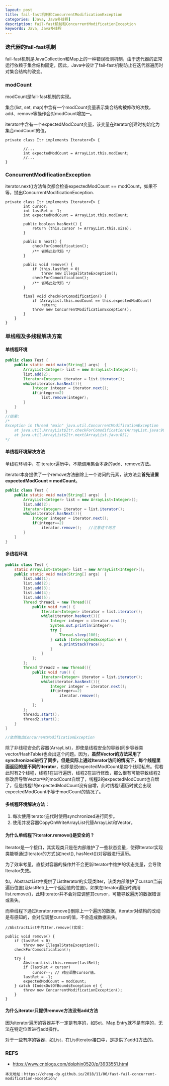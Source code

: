 ```yaml
---
layout: post
title: fail-fast机制和ConcurrentModificationException
categories: [Java, Java多线程]
description: fail-fast机制和ConcurrentModificationException
keywords: Java, Java多线程
---
```


### 迭代器的fail-fast机制

fail-fast机制是JavaCollection和Map上的一种错误检测机制，由于迭代器的正常运行依赖于集合结构固定，因此，Java中设计了fail-fast机制防止在迭代器遍历时对集合结构的改变。

### modCount

modCount是fail-fast机制的实现。

集合(list, set, map)中含有一个modCount变量表示集合结构被修改的次数，add、remove等操作会对modCount增加一。

iterator中含有一个expectedModCount变量，该变量在iterator创建时初始化为集合modCount的值。

```
private class Itr implements Iterator<E> {
        
        //...
        int expectedModCount = ArrayList.this.modCount;
        //...
}
```

### ConcurrentModificationException

iterator.next()方法每次都会检查expectedModCount == modCount，如果不等，抛出ConcurrentModificationException.

```
private class Itr implements Iterator<E> {
        int cursor;
        int lastRet = -1;
        int expectedModCount = ArrayList.this.modCount;
 
        public boolean hasNext() {
            return (this.cursor != ArrayList.this.size);
        }
 
        public E next() {
            checkForComodification();
            /** 省略此处代码 */
        }
 
        public void remove() {
            if (this.lastRet < 0)
                throw new IllegalStateException();
            checkForComodification();
            /** 省略此处代码 */
        }
 
        final void checkForComodification() {
            if (ArrayList.this.modCount == this.expectedModCount)
                return;
            throw new ConcurrentModificationException();
        }
    }
}
```

### 单线程及多线程解决方案

#### 单线程环境

```java
public class Test {
    public static void main(String[] args)  {
        ArrayList<Integer> list = new ArrayList<Integer>();
        list.add(2);
        Iterator<Integer> iterator = list.iterator();
        while(iterator.hasNext()){
            Integer integer = iterator.next();
            if(integer==2)
                list.remove(integer);
        }
    }
}
//结果:
/*
Exception in thread "main" java.util.ConcurrentModificationException
	at java.util.ArrayList$Itr.checkForComodification(ArrayList.java:901)
	at java.util.ArrayList$Itr.next(ArrayList.java:851)
*/
```

#### 单线程环境解决方法

单线程环境中，在iterator遍历中，不能调用集合本身的add、remove方法。

iterator本身提供了一个remove方法删除上一个访问的元素，该方法会**首先设置expectedModCount = modCount**。

```java
public class Test {
    public static void main(String[] args)  {
        ArrayList<Integer> list = new ArrayList<Integer>();
        list.add(2);
        Iterator<Integer> iterator = list.iterator();
        while(iterator.hasNext()){
            Integer integer = iterator.next();
            if(integer==2)
                iterator.remove();   //注意这个地方
        }
    }
}
```

#### 多线程环境

```java
public class Test {
    static ArrayList<Integer> list = new ArrayList<Integer>();
    public static void main(String[] args)  {
        list.add(1);
        list.add(2);
        list.add(3);
        list.add(4);
        list.add(5);
        Thread thread1 = new Thread(){
            public void run() {
                Iterator<Integer> iterator = list.iterator();
                while(iterator.hasNext()){
                    Integer integer = iterator.next();
                    System.out.println(integer);
                    try {
                        Thread.sleep(100);
                    } catch (InterruptedException e) {
                        e.printStackTrace();
                    }
                }
            };
        };
        Thread thread2 = new Thread(){
            public void run() {
                Iterator<Integer> iterator = list.iterator();
                while(iterator.hasNext()){
                    Integer integer = iterator.next();
                    if(integer==2)
                        iterator.remove(); 
                }
            };
        };
        thread1.start();
        thread2.start();
    }
}

//依然抛出ConcurrentModificationException
```

除了非线程安全的容器(ArrayList)，即使是线程安全的容器(同步容器类vector/HashTable)也会出这个问题。因为，**虽然Vector的方法采用了synchronized进行了同步，但是实际上通过Iterator访问的情况下，每个线程里面返回的是不同的iterator**，也即是说expectedModCount是每个线程私有。假若此时有2个线程，线程1在进行遍历，线程2在进行修改，那么很有可能导致线程2修改后导致Vector中的modCount自增了，线程2的expectedModCount也自增了，但是线程1的expectedModCount没有自增，此时线程1遍历时就会出现expectedModCount不等于modCount的情况了。

#### 多线程环境解决方法：
1. 每次使用iterator迭代时使用synchronized进行同步。
2. 使用并发容器CopyOnWriteArrayList代替ArrayList和Vector。

#### 为什么单线程下iterator.remove()是安全的 ?

Iterator是一个接口，其实现类只是在内部维护了一些状态变量，使得Iterator实现类能够通过Iterator的方式(如next(), hasNext())对容器进行遍历。

为了效率考量，直接对容器的操作并不会更新Iterator中维护的状态变量，会导致Iterator失效。

如，AbstractList中提供了ListIterator的实现类Iter，该类内部维护了cursor(当前遍历位置)及lastRet(上一个返回值的位置)，如果在Iterator遍历时调用list.remove()，此时iterator并不会对应调整其cursor，可能导致遍历的数据错误或丢失。

而单线程下通过iterator.remove()删除上一个遍历的数据，iterator对结构的改动是有感知的，会对应调整cursor的值，不会造成数据丢失。

```
//AbstractList中的Iter.remove()实现：

public void remove() {
    if (lastRet < 0)
        throw new IllegalStateException();
    checkForComodification();

    try {
        AbstractList.this.remove(lastRet);
        if (lastRet < cursor)
            cursor--; // 对应调整cursor值。
        lastRet = -1;
        expectedModCount = modCount;
    } catch (IndexOutOfBoundsException e) {
        throw new ConcurrentModificationException();
    }
}
```

#### 为什么iterator只提供remove方法没有add方法

因为iterator遍历的容器并不一定是有序的，如Set、Map.Entry就不是有序的，无法在特定位置进行add操作。

对于一些有序的容器，如List，在ListIterator接口中，是提供了add()方法的。



### REFS

- https://www.cnblogs.com/dolphin0520/p/3933551.html
 
```
本文地址：https://cheng-dp.github.io/2018/11/06/fast-fail-concurrent-modification-exception/
```
 
